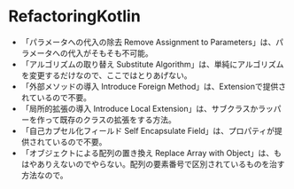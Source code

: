 # RefactoringKotlin

- 「パラメータへの代入の除去 Remove Assignment to Parameters」は、パラメータへの代入がそもそも不可能。
- 「アルゴリズムの取り替え Substitute Algorithm」は、単純にアルゴリズムを変更するだけなので、ここではとりあげない。
- 「外部メソッドの導入 Introduce Foreign Method」は、Extensionで提供されているので不要。
- 「局所的拡張の導入 Introduce Local Extension」は、サブクラスかラッパーを作って既存のクラスの拡張をする方法。
- 「自己カプセル化フィールド Self Encapsulate Field」は、プロパティが提供されているので不要。
- 「オブジェクトによる配列の置き換え Replace Array with Object」は、もはやありえないのでやらない。配列の要素番号で区別されているものを治す方法なので。